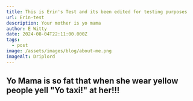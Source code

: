 ```yaml
---
title: This is Erin's Test and its been edited for testing purposes
url: Erin-test
description: Your mother is yo mama
author: E Witty
date: 2024-08-04T22:11:00.000Z
tags:
  - post
image: /assets/images/blog/about-me.png
imageAlt: Driplord
---
```

## Yo Mama is so fat that when she wear yellow people yell "Yo taxi!" at her!!!
